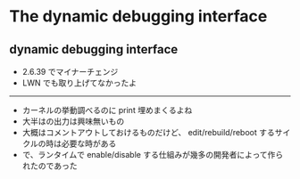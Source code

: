 # The dynamic debugging interface

## dynamic debugging interface

 * 2.6.39 でマイナーチェンジ
 * LWN でも取り上げてなかったよ

----

 * カーネルの挙動調べるのに print 埋めまくるよね
 * 大半はの出力は興味無いもの
 * 大概はコメントアウトしておけるものだけど、 edit/rebuild/reboot するサイクルの時は必要な時がある
 * で、ランタイムで enable/disable する仕組みが幾多の開発者によって作られたのであった

